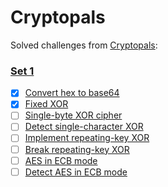 # Cryptopals

Solved challenges from <a href='https://cryptopals.com'>Cryptopals</a>:

### <a href='https://cryptopals.com/sets/1'>Set 1</a>

- [x] <a href='https://github.com/videlanicolas/cryptopals/edit/master/set1/challenge1'>Convert hex to base64</a>
- [x] <a href='https://github.com/videlanicolas/cryptopals/edit/master/set1/challenge2'>Fixed XOR</a>
- [ ] <a href='https://github.com/videlanicolas/cryptopals/edit/master/set1/challenge3'>Single-byte XOR cipher</a>
- [ ] <a href='https://github.com/videlanicolas/cryptopals/edit/master/set1/challenge4'>Detect single-character XOR</a>
- [ ] <a href='https://github.com/videlanicolas/cryptopals/edit/master/set1/challenge5'>Implement repeating-key XOR</a>
- [ ] <a href='https://github.com/videlanicolas/cryptopals/edit/master/set1/challenge6'>Break repeating-key XOR</a>
- [ ] <a href='https://github.com/videlanicolas/cryptopals/edit/master/set1/challenge7'>AES in ECB mode</a>
- [ ] <a href='https://github.com/videlanicolas/cryptopals/edit/master/set1/challenge8'>Detect AES in ECB mode</a>
